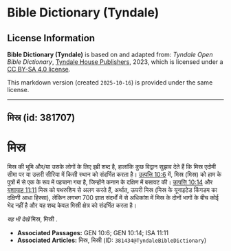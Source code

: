 # Bible Dictionary (Tyndale)

## License Information

**Bible Dictionary (Tyndale)** is based on and adapted from: _Tyndale Open Bible Dictionary_, [Tyndale House Publishers](https://tyndaleopenresources.com/), 2023, which is licensed under a [CC BY-SA 4.0 license](https://creativecommons.org/licenses/by-sa/4.0/legalcode.en).

This markdown version (created `2025-10-16`) is provided under the same license.



--------------------------------

## मिस्र (id: 381707)

मिस्र
=====

मिस्र की भूमि और/या उसके लोगों के लिए इब्री शब्द है, हालांकि कुछ विद्वान सुझाव देते हैं कि मिस्र एदोमी सीमा पर या उत्तरी सीरिया में किसी स्थान को संदर्भित करता है। [उत्पत्ति 10:6](https://ref.ly/Gen10:6) में, मिस्र (मिस्र) को हाम के पुत्रों में से एक के रूप में पहचाना गया है, जिन्होंने कनान के दक्षिण में बसावट की। [उत्पत्ति 10:14](https://ref.ly/Gen10:14) और [यशायाह 11:11](https://ref.ly/Isa11:11) मिस्र को पथरुशिम से अलग करते हैं, अर्थात्, ऊपरी मिस्र (मिस्र के यूनाइटेड किंगडम का दक्षिणी आधा हिस्सा), लेकिन लगभग 700 ज्ञात संदर्भों में से अधिकांश में मिस्र के दोनों भागों के बीच कोई भेद नहीं है और यह शब्द केवल मिस्री क्षेत्र को संदर्भित करता है।

*यह भी देखें* मिस्र, मिस्री .

* **Associated Passages:** GEN 10:6; GEN 10:14; ISA 11:11
* **Associated Articles:** मिस्र, मिस्री (ID: `381434@TyndaleBibleDictionary`)

